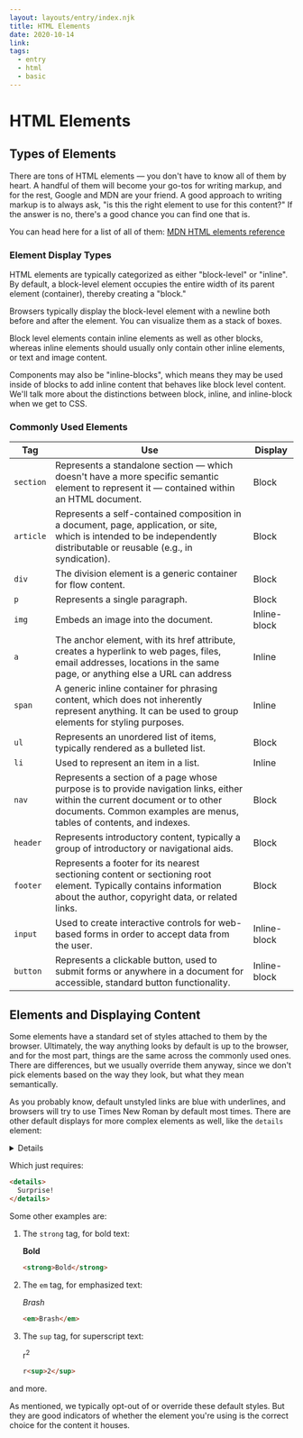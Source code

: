 ```yaml
---
layout: layouts/entry/index.njk
title: HTML Elements
date: 2020-10-14
link:
tags:
  - entry
  - html
  - basic
---
```


# HTML Elements

## Types of Elements

There are tons of HTML elements &mdash; you don't have to know all of them by heart. A handful of them will become your go-tos for writing markup, and for the rest, Google and MDN are your friend. A good approach to writing markup is to always ask, "is this the right element to use for this content?" If the answer is no, there's a good chance you can find one that is.

You can head here for a list of all of them: [MDN HTML elements reference](https://developer.mozilla.org/en-US/docs/Web/HTML/Element)

### Element Display Types

HTML elements are typically categorized as either "block-level" or "inline". By default, a block-level element occupies the entire width of its parent element (container), thereby creating a "block."

Browsers typically display the block-level element with a newline both before and after the element. You can visualize them as a stack of boxes.

Block level elements contain inline elements as well as other blocks, whereas inline elements should usually only contain other inline elements, or text and image content.

Components may also be "inline-blocks", which means they may be used inside of blocks to add inline content that behaves like block level content. We'll talk more about the distinctions between block, inline, and inline-block when we get to CSS.

### Commonly Used Elements

| Tag       | Use                                                                                                                                                                                                | Display      |
| --------- | -------------------------------------------------------------------------------------------------------------------------------------------------------------------------------------------------- | ------------ |
| `section` | Represents a standalone section &mdash; which doesn't have a more specific semantic element to represent it — contained within an HTML document.                                                   | Block        |
| `article` | Represents a self-contained composition in a document, page, application, or site, which is intended to be independently distributable or reusable (e.g., in syndication).                         | Block        |
| `div`     | The division element is a generic container for flow content.                                                                                                                                      | Block        |
| `p`       | Represents a single paragraph.                                                                                                                                                                     | Block        |
| `img`     | Embeds an image into the document.                                                                                                                                                                 | Inline-block |
| `a`       | The anchor element, with its href attribute, creates a hyperlink to web pages, files, email addresses, locations in the same page, or anything else a URL can address                              | Inline       |
| `span`    | A generic inline container for phrasing content, which does not inherently represent anything. It can be used to group elements for styling purposes.                                              | Inline       |
| `ul`      | Represents an unordered list of items, typically rendered as a bulleted list.                                                                                                                      | Block        |
| `li`      | Used to represent an item in a list.                                                                                                                                                               | Inline       |
| `nav`     | Represents a section of a page whose purpose is to provide navigation links, either within the current document or to other documents. Common examples are menus, tables of contents, and indexes. | Block        |
| `header`  | Represents introductory content, typically a group of introductory or navigational aids.                                                                                                           | Block        |
| `footer`  | Represents a footer for its nearest sectioning content or sectioning root element. Typically contains information about the author, copyright data, or related links.                              | Block        |
| `input`   | Used to create interactive controls for web-based forms in order to accept data from the user.                                                                                                     | Inline-block |
| `button`  | Represents a clickable button, used to submit forms or anywhere in a document for accessible, standard button functionality.                                                                       | Inline-block |

## Elements and Displaying Content

Some elements have a standard set of styles attached to them by the browser. Ultimately, the way anything looks by default is up to the browser, and for the most part, things are the same across the commonly used ones. There are differences, but we usually override them anyway, since we don't pick elements based on the way they look, but what they mean semantically.

As you probably know, default unstyled links are blue with underlines, and browsers will try to use Times New Roman by default most times. There are other default displays for more complex elements as well, like the `details` element:

<details>
  Surprise!
</details>

Which just requires:

```html
<details>
  Surprise!
</details>
```

Some other examples are:

1. The `strong` tag, for bold text:

   <strong>Bold</strong>

   ```html
   <strong>Bold</strong>
   ```

1. The `em` tag, for emphasized text:

   <em>Brash</em>

   ```html
   <em>Brash</em>
   ```

1. The `sup` tag, for superscript text:

   r<sup>2</sup>

   ```html
   r<sup>2</sup>
   ```

and more.

As mentioned, we typically opt-out of or override these default styles. But they are good indicators of whether the element you're using is the correct choice for the content it houses.
